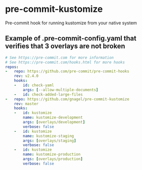 # pre-commit-kustomize
Pre-commit hook for running kustomize from your native system


## Example of .pre-commit-config.yaml that verifies that 3 overlays are not broken
```yaml
# See https://pre-commit.com for more information
# See https://pre-commit.com/hooks.html for more hooks
repos:
-   repo: https://github.com/pre-commit/pre-commit-hooks
    rev: v2.4.0
    hooks:
    -   id: check-yaml
        args: [--allow-multiple-documents]
    -   id: check-added-large-files
-   repo: https://github.com/gnagel/pre-commit-kustomize
    rev: master
    hooks:
    -   id: kustomize
        name: kustomize-development
        args: [overlays/development]
        verbose: false
    -   id: kustomize
        name: kustomize-staging
        args: [overlays/staging]
        verbose: false
    -   id: kustomize
        name: kustomize-production
        args: [overlays/production]
        verbose: false
